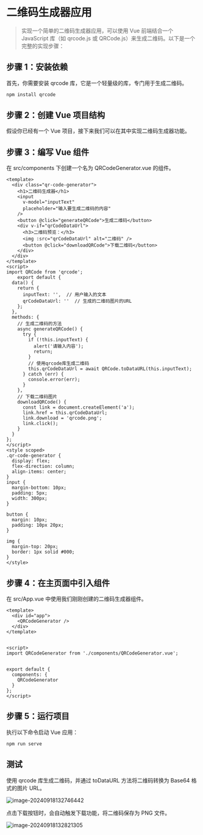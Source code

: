 # 二维码生成器应用
> 实现一个简单的二维码生成器应用，可以使用 Vue 前端结合一个 JavaScript 库（如 qrcode.js 或 QRCode.js）来生成二维码。以下是一个完整的实现步骤：

## 步骤 1：安装依赖

首先，你需要安装 qrcode 库，它是一个轻量级的库，专门用于生成二维码。

```bash
npm install qrcode
```

## 步骤 2：创建 Vue 项目结构

假设你已经有一个 Vue 项目，接下来我们可以在其中实现二维码生成器功能。

## 步骤 3：编写 Vue 组件

在 src/components 下创建一个名为 QRCodeGenerator.vue 的组件。

```vue
<template>
  <div class="qr-code-generator">
    <h1>二维码生成器</h1>
    <input
      v-model="inputText"
      placeholder="输入要生成二维码的内容"
    />
    <button @click="generateQRCode">生成二维码</button>
    <div v-if="qrCodeDataUrl">
      <h3>二维码预览：</h3>
      <img :src="qrCodeDataUrl" alt="二维码" />
      <button @click="downloadQRCode">下载二维码</button>
    </div>
  </div>
</template>
<script>
import QRCode from 'qrcode';
    export default {
  data() {
    return {
      inputText: '',  // 用户输入的文本
      qrCodeDataUrl: ''  // 生成的二维码图片的URL
    };
  },
  methods: {
    // 生成二维码的方法
    async generateQRCode() {
      try {
        if (!this.inputText) {
          alert('请输入内容');
          return;
        }
        // 使用qrcode库生成二维码
        this.qrCodeDataUrl = await QRCode.toDataURL(this.inputText);
      } catch (err) {
        console.error(err);
      }
    },
    // 下载二维码图片
    downloadQRCode() {
      const link = document.createElement('a');
      link.href = this.qrCodeDataUrl;
      link.download = 'qrcode.png';
      link.click();
    }
  }
};
</script>
<style scoped>
.qr-code-generator {
  display: flex;
  flex-direction: column;
  align-items: center;
}
input {
  margin-bottom: 10px;
  padding: 5px;
  width: 300px;
}

button {
  margin: 10px;
  padding: 10px 20px;
}

img {
  margin-top: 20px;
  border: 1px solid #000;
}
</style>
```

## 步骤 4：在主页面中引入组件

在 src/App.vue 中使用我们刚刚创建的二维码生成器组件。

```vue
<template>
  <div id="app">
    <QRCodeGenerator />
  </div>
</template>


<script>
import QRCodeGenerator from './components/QRCodeGenerator.vue';


export default {
  components: {
    QRCodeGenerator
  }
};
</script>
```

## 步骤 5：运行项目

执行以下命令启动 Vue 应用：

```bash
npm run serve
```


## 测试

使用 qrcode 库生成二维码，并通过 toDataURL 方法将二维码转换为 Base64 格式的图片 URL。

![image-20240918132746442](http://cdn.qiniu.liyansheng.top/img/image-20240918132746442.png)

点击下载按钮时，会自动触发下载功能，将二维码保存为 PNG 文件。

![image-20240918132821305](http://cdn.qiniu.liyansheng.top/img/image-20240918132821305.png)